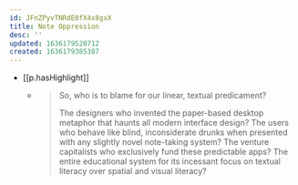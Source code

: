 ```yaml
---
id: JFnZPyvTNRdE0fX4x8gxX
title: Note Oppression
desc: ''
updated: 1636179520712
created: 1636179385387
---
```


- [[p.hasHighlight]]
  - > So, who is to blame for our linear, textual predicament?
    >
    > The designers who invented the paper-based desktop metaphor that haunts all modern interface design? The users who behave like blind, inconsiderate drunks when presented with any slightly novel note-taking system? The venture capitalists who exclusively fund these predictable apps? The entire educational system for its incessant focus on textual literacy over spatial and visual literacy?
